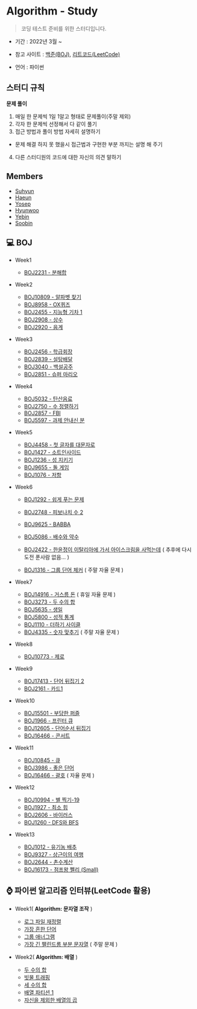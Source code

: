 # Algorithm - Study

> 코딩 테스트 준비를 위한 스터디입니다.

- 기간 : 2022년 3월 ~

- 참고 사이트 : [백준(BOJ)](https://www.acmicpc.net/), [리트코드(LeetCode)](https://leetcode.com/)

- 언어 : 파이썬

  

## 스터디 규칙

**문제 풀이**

1. 매일 한 문제씩 1일 1알고 형태로 문제풀이(주말 제외)
2. 각자 한 문제씩 선정해서 다 같이 풀기
3.  접근 방법과 풀이 방법 자세히 설명하기
   - 문제 해결 하지 못 했을시 접근법과 구현한 부분 까지는 설명 해 주기
4. 다른 스터디원의 코드에 대한 자신의 의견 말하기




## Members

- [Suhyun](https://github.com/DataCrew-Algorithm/suhyun)
- [Haeun](https://github.com/DataCrew-Algorithm/haeun)
- [Yosep](https://github.com/DataCrew-Algorithm/Yosep)
- [Hyunwoo](https://github.com/DataCrew-Algorithm/hyunwoo)
- [Yebin](https://github.com/DataCrew-Algorithm/yebin)
- [Soobin](https://github.com/DataCrew-Algorithm/soobin)



## 💻 BOJ

- Week1
  - [BOJ2231 - 분해합](https://www.acmicpc.net/problem/2231)
- Week2
  - [BOJ10809 - 알파벳 찾기](https://www.acmicpc.net/problem/10809)
  - [BOJ8958 - OX퀴즈](https://www.acmicpc.net/problem/8958)
  - [BOJ2455 - 지능형 기차 1](https://www.acmicpc.net/problem/2455)
  - [BOJ2908 - 상수](https://www.acmicpc.net/problem/2908)
  - [BOJ2920 - 음계](https://www.acmicpc.net/problem/2920)
- Week3
  - [BOJ2456 - 학급회장]( https://www.acmicpc.net/problem/2456)
  - [BOJ2839 - 설탕배달](https://www.acmicpc.net/problem/2839)
  - [BOJ3040 - 백설공주](https://www.acmicpc.net/problem/3040)
  - [BOJ2851 - 슈퍼 마리오](https://www.acmicpc.net/problem/2851)
- Week4
  - [BOJ5032 - 탄산음료](https://www.acmicpc.net/problem/5032)
  - [BOJ2750 - 수 정렬하기](https://www.acmicpc.net/problem/2750)
  - [BOJ2857 - FBI](https://www.acmicpc.net/problem/2857)
  - [BOJ5597 - 과제 안내신 분](https://www.acmicpc.net/problem/5597)
- Week5
  - [BOJ4458 - 첫 글자를 대문자로](https://www.acmicpc.net/problem/4458)
  - [BOJ1427 - 소트인사이드](https://www.acmicpc.net/problem/1427)
  - [BOJ1236 - 성 지키기](https://www.acmicpc.net/problem/1236)
  - [BOJ9655 - 돌 게임](https://www.acmicpc.net/problem/9655)
  - [BOJ1076 - 저항](https://www.acmicpc.net/problem/1076)
- Week6
  - [BOJ1292 - 쉽게 푸는 문제](https://www.acmicpc.net/problem/1292)
  - [BOJ2748 - 피보나치 수 2](https://www.acmicpc.net/problem/2748)
  - [BOJ9625 - BABBA](https://www.acmicpc.net/problem/9625)
  - [BOJ5086 - 배수와 약수](https://www.acmicpc.net/problem/5086)
  - [BOJ2422 - 한윤정이 이탈리아에 가서 아이스크림을 사먹는데](https://www.acmicpc.net/problem/2422) ( 추후에 다시 도전 푼사람 없음... )
  
  - [BOJ1316 - 그룹 단어 체커](https://www.acmicpc.net/problem/1316) ( 주말 자율 문제 )
- Week7
  
  - [BOJ14916 - 거스름 돈](https://www.acmicpc.net/problem/14916)  ( 휴일 자율 문제 ) 
  - [BOJ3273 - 두 수의 합](https://www.acmicpc.net/problem/3273)
  - [BOJ5635 - 생일](https://www.acmicpc.net/problem/5635)
  - [BOJ5800 - 성적 통계](https://www.acmicpc.net/problem/5800)
  - [BOJ1110 - 더하기 사이클](https://www.acmicpc.net/problem/1110)
  - [BOJ4335 - 숫자 맞추기](https://www.acmicpc.net/problem/4335) ( 주말 자율 문제 )
- Week8
  - [BOJ10773 - 제로](https://www.acmicpc.net/problem/10773)
- Week9
  - [BOJ17413 - 단어 뒤집기 2](https://www.acmicpc.net/problem/17413)
  - [BOJ2161 - 카드1](https://www.acmicpc.net/problem/2161)
- Week10
  - [BOJ15501 - 부당한 퍼즐](https://www.acmicpc.net/problem/15501)
  - [BOJ1966 - 프린터 큐](https://www.acmicpc.net/problem/1966)
  - [BOJ12605 - 단어순서 뒤집기](https://www.acmicpc.net/problem/12605)
  - [BOJ16466 - 콘서트](https://www.acmicpc.net/problem/16466)
- Week11
  - [BOJ10845 - 큐](https://www.acmicpc.net/problem/10845)
  - [BOJ3986 - 좋은 단어](https://www.acmicpc.net/problem/3986)
  - [BOJ16466 - 괄호](https://www.acmicpc.net/problem/9012) ( 자율 문제 )
- Week12
  - [BOJ10994 - 별 찍기-19](https://www.acmicpc.net/problem/10994)
  - [BOJ1927 - 최소 힙](https://www.acmicpc.net/problem/1927)
  - [BOJ2606 - 바이러스](https://www.acmicpc.net/problem/2606)
  - [BOJ1260 - DFS와 BFS](https://www.acmicpc.net/problem/1260)
- Week13
  - [BOJ1012 - 유기농 배추](https://www.acmicpc.net/problem/1012)
  - [BOJ9327 - 상근이의 여행](https://www.acmicpc.net/problem/9327)
  - [BOJ2644 - 촌수계산](https://www.acmicpc.net/problem/2644)
  - [BOJ16173 - 점프왕 쩰리 (Small)](https://www.acmicpc.net/problem/16173)



## ⌚ 파이썬 알고리즘 인터뷰(LeetCode 활용)

- Week1( **Algorithm: 문자열 조작** )

  

  - [로그 파일 재정렬](https://leetcode.com/problems/reorder-data-in-log-files/)
  - [가장 흔한 단어](https://leetcode.com/problems/most-common-word/)
  - [그룹 애너그램](https://leetcode.com/problems/group-anagrams/)
  - [가장 긴 팰린드롬 부분 문자열](https://leetcode.com/problems/longest-palindromic-substring/) ( 주말 문제 )

  

- Week2( **Algorithm: 배열** )
  
  
  
  - [두 수의 합](https://leetcode.com/problems/two-sum/)
  - [빗물 트래핑](https://leetcode.com/problems/trapping-rain-water/)
  - [세 수의 합](https://leetcode.com/problems/3sum/)
  - [배열 파티션 1](https://leetcode.com/problems/array-partition-i/)
  - [자신을 제외한 배열의 곱](https://leetcode.com/problems/product-of-array-except-self/)

